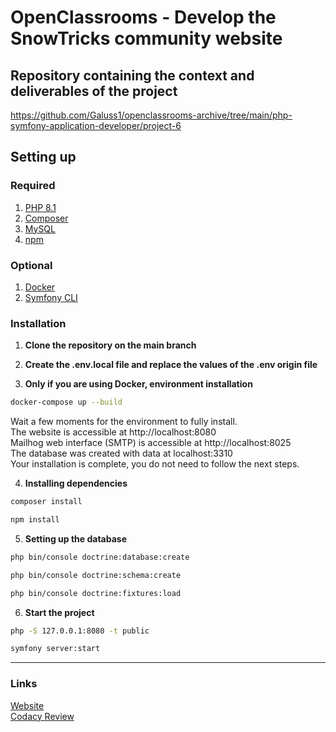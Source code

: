 # OpenClassrooms - Develop the SnowTricks community website

## Repository containing the context and deliverables of the project
https://github.com/Galuss1/openclassrooms-archive/tree/main/php-symfony-application-developer/project-6

## Setting up

### Required
1. [PHP 8.1](https://www.php.net/downloads.php)
2. [Composer](https://getcomposer.org/download/)
3. [MySQL](https://www.mysql.com/fr/downloads/)
4. [npm](https://docs.npmjs.com/downloading-and-installing-node-js-and-npm)

### Optional
1. [Docker](https://www.docker.com/)
2. [Symfony CLI](https://symfony.com/download)

### Installation
1. **Clone the repository on the main branch**

2. **Create the .env.local file and replace the values of the .env origin file**

3. **Only if you are using Docker, environment installation**
```bash
docker-compose up --build
```
Wait a few moments for the environment to fully install. \
The website is accessible at http://localhost:8080 \
Mailhog web interface (SMTP) is accessible at http://localhost:8025 \
The database was created with data at localhost:3310 \
Your installation is complete, you do not need to follow the next steps.

4. **Installing dependencies**
```bash
composer install
```
```bash
npm install
```

5. **Setting up the database**<br />
```bash
php bin/console doctrine:database:create
```
```bash
php bin/console doctrine:schema:create
```
```bash
php bin/console doctrine:fixtures:load
```

6. **Start the project**<br>
```bash
php -S 127.0.0.1:8080 -t public
```
```bash
symfony server:start
```

--- --- ---

### Links
[Website](https://formation.snowtricks.gaelpaquien.com/)\
[Codacy Review](https://app.codacy.com/gh/Galuss1/openclassrooms-snowtricks/dashboard)
